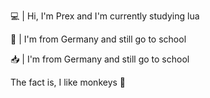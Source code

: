 💻 | Hi, I'm Prex and I'm currently studying lua

🎒 | I'm from Germany and still go to school 

📥 | I'm from Germany and still go to school 



The fact is, I like monkeys 🐒

